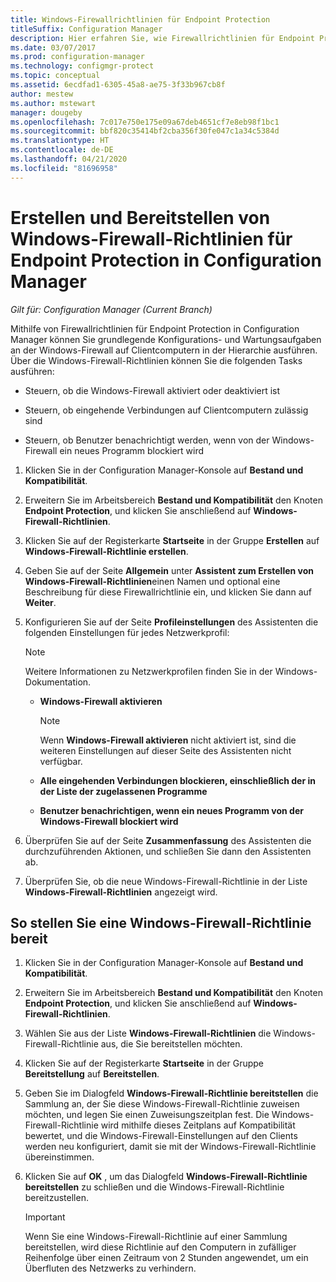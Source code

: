 ```yaml
---
title: Windows-Firewallrichtlinien für Endpoint Protection
titleSuffix: Configuration Manager
description: Hier erfahren Sie, wie Firewallrichtlinien für Endpoint Protection in System Center 2012 Configuration Manager erstellt und bereitgestellt werden.
ms.date: 03/07/2017
ms.prod: configuration-manager
ms.technology: configmgr-protect
ms.topic: conceptual
ms.assetid: 6ecdfad1-6305-45a8-ae75-3f33b967cb8f
author: mestew
ms.author: mstewart
manager: dougeby
ms.openlocfilehash: 7c017e750e175e09a67deb4651cf7e8eb98f1bc1
ms.sourcegitcommit: bbf820c35414bf2cba356f30fe047c1a34c5384d
ms.translationtype: HT
ms.contentlocale: de-DE
ms.lasthandoff: 04/21/2020
ms.locfileid: "81696958"
---
```

# <a name="create-and-deploy-windows-firewall-policies-for-endpoint-protection-in-configuration-manager"></a>Erstellen und Bereitstellen von Windows-Firewall-Richtlinien für Endpoint Protection in Configuration Manager

*Gilt für: Configuration Manager (Current Branch)*

Mithilfe von Firewallrichtlinien für Endpoint Protection in Configuration Manager können Sie grundlegende Konfigurations- und Wartungsaufgaben an der Windows-Firewall auf Clientcomputern in der Hierarchie ausführen. Über die Windows-Firewall-Richtlinien können Sie die folgenden Tasks ausführen:  

-   Steuern, ob die Windows-Firewall aktiviert oder deaktiviert ist  

-   Steuern, ob eingehende Verbindungen auf Clientcomputern zulässig sind  

-   Steuern, ob Benutzer benachrichtigt werden, wenn von der Windows-Firewall ein neues Programm blockiert wird  

1.  Klicken Sie in der Configuration Manager-Konsole auf **Bestand und Kompatibilität**.  

2.  Erweitern Sie im Arbeitsbereich **Bestand und Kompatibilität** den Knoten **Endpoint Protection**, und klicken Sie anschließend auf **Windows-Firewall-Richtlinien**.  

3.  Klicken Sie auf der Registerkarte **Startseite** in der Gruppe **Erstellen** auf **Windows-Firewall-Richtlinie erstellen**.  

4.  Geben Sie auf der Seite **Allgemein** unter **Assistent zum Erstellen von Windows-Firewall-Richtlinien**einen Namen und optional eine Beschreibung für diese Firewallrichtlinie ein, und klicken Sie dann auf **Weiter**.  

5.  Konfigurieren Sie auf der Seite **Profileinstellungen** des Assistenten die folgenden Einstellungen für jedes Netzwerkprofil:  

    > [!NOTE]  
    >  Weitere Informationen zu Netzwerkprofilen finden Sie in der Windows-Dokumentation.  

    -   **Windows-Firewall aktivieren**  

        > [!NOTE]  
        >  Wenn **Windows-Firewall aktivieren** nicht aktiviert ist, sind die weiteren Einstellungen auf dieser Seite des Assistenten nicht verfügbar.  

    -   **Alle eingehenden Verbindungen blockieren, einschließlich der in der Liste der zugelassenen Programme**  

    -   **Benutzer benachrichtigen, wenn ein neues Programm von der Windows-Firewall blockiert wird**  

6.  Überprüfen Sie auf der Seite **Zusammenfassung** des Assistenten die durchzuführenden Aktionen, und schließen Sie dann den Assistenten ab.  

7.  Überprüfen Sie, ob die neue Windows-Firewall-Richtlinie in der Liste **Windows-Firewall-Richtlinien** angezeigt wird.  

##  <a name="to-deploy-a-windows-firewall-policy"></a><a name="BKMK_Assign"></a> So stellen Sie eine Windows-Firewall-Richtlinie bereit  

1.  Klicken Sie in der Configuration Manager-Konsole auf **Bestand und Kompatibilität**.  

2.  Erweitern Sie im Arbeitsbereich **Bestand und Kompatibilität** den Knoten **Endpoint Protection**, und klicken Sie anschließend auf **Windows-Firewall-Richtlinien**.  

3.  Wählen Sie aus der Liste **Windows-Firewall-Richtlinien** die Windows-Firewall-Richtlinie aus, die Sie bereitstellen möchten.  

4.  Klicken Sie auf der Registerkarte **Startseite** in der Gruppe **Bereitstellung** auf **Bereitstellen**.  

5.  Geben Sie im Dialogfeld **Windows-Firewall-Richtlinie bereitstellen** die Sammlung an, der Sie diese Windows-Firewall-Richtlinie zuweisen möchten, und legen Sie einen Zuweisungszeitplan fest. Die Windows-Firewall-Richtlinie wird mithilfe dieses Zeitplans auf Kompatibilität bewertet, und die Windows-Firewall-Einstellungen auf den Clients werden neu konfiguriert, damit sie mit der Windows-Firewall-Richtlinie übereinstimmen.  

6.  Klicken Sie auf **OK** , um das Dialogfeld **Windows-Firewall-Richtlinie bereitstellen** zu schließen und die Windows-Firewall-Richtlinie bereitzustellen.  

    > [!IMPORTANT]  
    >  Wenn Sie eine Windows-Firewall-Richtlinie auf einer Sammlung bereitstellen, wird diese Richtlinie auf den Computern in zufälliger Reihenfolge über einen Zeitraum von 2 Stunden angewendet, um ein Überfluten des Netzwerks zu verhindern.
